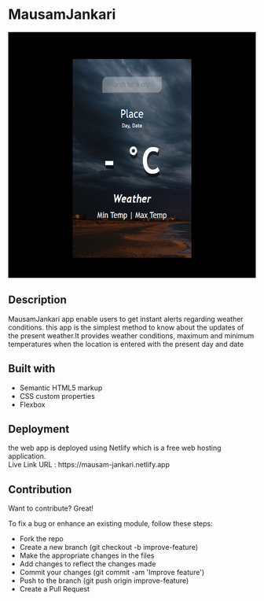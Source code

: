 # MausamJankari
<img src = "https://github.com/ishidesigns/MausamJankari/blob/master/Screenshot.png" width="700" height="500">

<h2>Description</h2>
<p>MausamJankari app enable users to get instant alerts regarding weather conditions. this app is the simplest method to know about the updates of the present weather.It provides weather conditions, maximum and minimum temperatures when the location is entered with the present day and date</p>
<h2>Built with</h2>
<ul>
  <li>Semantic HTML5 markup</li>
  <li>CSS custom properties</li>
  <li>Flexbox</li>
</ul>

<h2>Deployment</h2>
the web app is deployed using Netlify which is a free web hosting application.<br> 
Live Link URL : https://mausam-jankari.netlify.app

<br>
<h2>Contribution</h2>
Want to contribute? Great!

To fix a bug or enhance an existing module, follow these steps:
<ul>
  <li>Fork the repo</li>
<li>Create a new branch (git checkout -b improve-feature)</li>
<li>Make the appropriate changes in the files</li>
<li>Add changes to reflect the changes made</li>
<li>Commit your changes (git commit -am 'Improve feature')</li>
<li>Push to the branch (git push origin improve-feature)</li>
<li>Create a Pull Request</li>
</ul>
